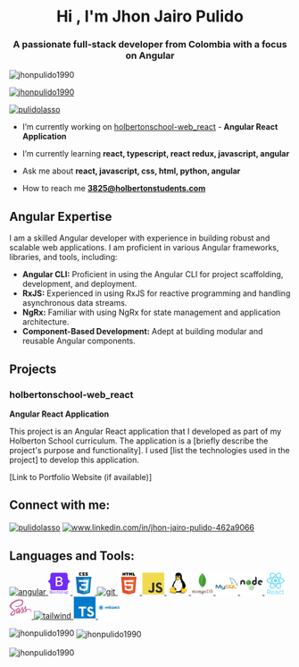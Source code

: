 <h1 align="center">Hi , I'm Jhon Jairo Pulido</h1>
<h3 align="center">A passionate full-stack developer from Colombia with a focus on Angular</h3>

<p align="left"> <img src="https://komarev.com/ghpvc/?username=jhonpulido1990&label=Profile%20views&color=0e75b6&style=flat" alt="jhonpulido1990" /> </p>

<p align="left"> <a href="https://github.com/ryo-ma/github-profile-trophy"><img src="https://github-profile-trophy.vercel.app/?username=jhonpulido1990" alt="jhonpulido1990" /></a> </p>

<p align="left"> <a href="https://twitter.com/pulidolasso" target="blank"><img src="https://img.shields.io/twitter/follow/pulidolasso?logo=twitter&style=for-the-badge" alt="pulidolasso" /></a> </p>

-  I’m currently working on [holbertonschool-web_react](https://github.com/jhonpulido1990/holbertonschool-web_react) - **Angular React Application**

-  I’m currently learning **react, typescript, react redux, javascript, angular**

-  Ask me about **react, javascript, css, html, python, angular**

-  How to reach me **3825@holbertonstudents.com**

## Angular Expertise

I am a skilled Angular developer with experience in building robust and scalable web applications. I am proficient in various Angular frameworks, libraries, and tools, including:

* **Angular CLI:** Proficient in using the Angular CLI for project scaffolding, development, and deployment.
* **RxJS:** Experienced in using RxJS for reactive programming and handling asynchronous data streams.
* **NgRx:** Familiar with using NgRx for state management and application architecture.
* **Component-Based Development:** Adept at building modular and reusable Angular components.

## Projects

### holbertonschool-web_react

**Angular React Application**

This project is an Angular React application that I developed as part of my Holberton School curriculum. The application is a [briefly describe the project's purpose and functionality]. I used [list the technologies used in the project] to develop this application.

[Link to Portfolio Website (if available)]

## Connect with me:

<p align="left">
<a href="https://twitter.com/pulidolasso" target="blank"><img align="center" src="https://raw.githubusercontent.com/rahuldkjain/github-profile-readme-generator/master/src/images/icons/Social/twitter.svg" alt="pulidolasso" height="30" width="40" /></a>
<a href="https://www.linkedin.com/in/jhon-j-pulido/" target="blank"><img align="center" src="https://raw.githubusercontent.com/rahuldkjain/github-profile-readme-generator/master/src/images/icons/Social/linked-in-alt.svg" alt="www.linkedin.com/in/jhon-jairo-pulido-462a9066" height="30" width="40" /></a>
</p>

## Languages and Tools:

<p align="left"> <a href="https://angular.io" target="_blank" rel="noreferrer"> <img src="https://angular.io/assets/images/logos/angular/angular.svg" alt="angular" width="40" height="40"/> </a> <a href="https://getbootstrap.com" target="_blank" rel="noreferrer"> <img src="https://raw.githubusercontent.com/devicons/devicon/master/icons/bootstrap/bootstrap-plain-wordmark.svg" alt="bootstrap" width="40" height="40"/> </a> <a href="https://www.w3schools.com/css/" target="_blank" rel="noreferrer"> <img src="https://raw.githubusercontent.com/devicons/devicon/master/icons/css3/css3-original-wordmark.svg" alt="css3" width="40" height="40"/> </a> <a href="https://git-scm.com/" target="_blank" rel="noreferrer"> <img src="https://www.vectorlogo.zone/logos/git-scm/git-scm-icon.svg" alt="git" width="40" height="40"/> </a> <a href="https://www.w3.org/html/" target="_blank" rel="noreferrer"> <img src="https://raw.githubusercontent.com/devicons/devicon/master/icons/html5/html5-original-wordmark.svg" alt="html5" width="40" height="40"/> </a> <a href="https://developer.mozilla.org/en-US/docs/Web/JavaScript" target="_blank" rel="noreferrer"> <img src="https://raw.githubusercontent.com/devicons/devicon/master/icons/javascript/javascript-original.svg" alt="javascript" width="40" height="40"/> </a> <a href="https://www.linux.org/" target="_blank" rel="noreferrer"> <img src="https://raw.githubusercontent.com/devicons/devicon/master/icons/linux/linux-original.svg" alt="linux" width="40" height="40"/> </a> <a href="https://www.mongodb.com/" target="_blank" rel="noreferrer"> <img src="https://raw.githubusercontent.com/devicons/devicon/master/icons/mongodb/mongodb-original-wordmark.svg" alt="mongodb" width="40" height="40"/> </a> <a href="https://www.mysql.com/" target="_blank" rel="noreferrer"> <img src="https://raw.githubusercontent.com/devicons/devicon/master/icons/mysql/mysql-original-wordmark.svg" alt="mysql" width="40" height="40"/> </a> <a href="https://nodejs.org" target="_blank" rel="noreferrer"> <img src="https://raw.githubusercontent.com/devicons/devicon/master/icons/nodejs/nodejs-original-wordmark.svg" alt="nodejs" width="40" height="40"/> </a> <a href="https://reactjs.org/" target="_blank" rel="noreferrer"> <img src="https://raw.githubusercontent.com/devicons/devicon/master/icons/react/react-original-wordmark.svg" alt="react" width="40" height="40"/> </a> <a href="https://sass-lang.com" target="_blank" rel="noreferrer"> <img src="https://raw.githubusercontent.com/devicons/devicon/master/icons/sass/sass-original.svg" alt="sass" width="40" height="40"/> </a> <a href="https://tailwindcss.com/" target="_blank" rel="noreferrer"> <img src="https://www.vectorlogo.zone/logos/tailwindcss/tailwindcss-icon.svg" alt="tailwind" width="40" height="40"/> </a> <a href="https://www.typescriptlang.org/" target="_blank" rel="noreferrer"> <img src="https://raw.githubusercontent.com/devicons/devicon/master/icons/typescript/typescript-original.svg" alt="typescript" width="40" height="40"/> </a> <a href="https://webpack.js.org" target="_blank" rel="noreferrer"> <img src="https://raw.githubusercontent.com/devicons/devicon/d00d0969292a6569d45b06d3f350f463a0107b0d/icons/webpack/webpack-original-wordmark.svg" alt="webpack" width="40" height="40"/> </a> </p>

<p><img align="left" src="https://github-readme-stats.vercel.app/api/top-langs?username=jhonpulido1990&show_icons=true&locale=en&layout=compact" alt="jhonpulido1990" /></p>

<p>&nbsp;<img align="center" src="https://github-readme-stats.vercel.app/api?username=jhonpulido1990&show_icons=true&locale=en" alt="jhonpulido1990" /></p>

<p><img align="center" src="https://github-readme-streak-stats.herokuapp.com/?user=jhonpulido1990&" alt="jhonpulido1990" /></p>
